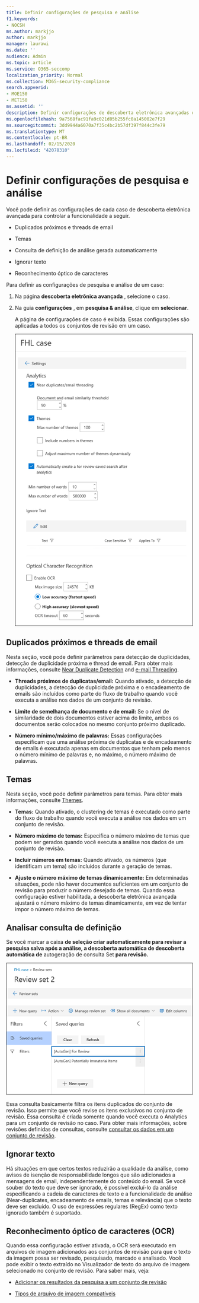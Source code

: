 ```yaml
---
title: Definir configurações de pesquisa e análise
f1.keywords:
- NOCSH
ms.author: markjjo
author: markjjo
manager: laurawi
ms.date: ''
audience: Admin
ms.topic: article
ms.service: O365-seccomp
localization_priority: Normal
ms.collection: M365-security-compliance
search.appverid:
- MOE150
- MET150
ms.assetid: ''
description: Definir configurações de descoberta eletrônica avançadas que se aplicam a todas as análises definidas em uma ocorrência. Isso inclui configurações para análise e OCR.
ms.openlocfilehash: 9a7568fac91fa9c021d05b255fc0a145002e7f29
ms.sourcegitcommit: 3dd9944a6070a7f35c4bc2b57df397f844c3fe79
ms.translationtype: MT
ms.contentlocale: pt-BR
ms.lasthandoff: 02/15/2020
ms.locfileid: "42078310"
---
```

# <a name="configure-search-and-analytics-settings"></a>Definir configurações de pesquisa e análise

Você pode definir as configurações de cada caso de descoberta eletrônica avançada para controlar a funcionalidade a seguir.

- Duplicados próximos e threads de email

- Temas

- Consulta de definição de análise gerada automaticamente

- Ignorar texto

- Reconhecimento óptico de caracteres

Para definir as configurações de pesquisa e análise de um caso:

1. Na página **descoberta eletrônica avançada** , selecione o caso.

2. Na guia **configurações** , em **pesquisa & análise**, clique em **selecionar**.

   A página de configurações de caso é exibida. Essas configurações são aplicadas a todos os conjuntos de revisão em um caso.

   ![Definir as configurações de análise e de pesquisa para uma ocorrência de descoberta eletrônica avançada](../media/AeDCaseSettings.png)

## <a name="near-duplicates-and-email-threading"></a>Duplicados próximos e threads de email

Nesta seção, você pode definir parâmetros para detecção de duplicidades, detecção de duplicidade próxima e thread de email. Para obter mais informações, consulte [Near Duplicate Detection](near-duplicates.md) and [e-mail Threading](email-threading.md).

- **Threads próximos de duplicatas/email:** Quando ativado, a detecção de duplicidades, a detecção de duplicidade próxima e o encadeamento de emails são incluídos como parte do fluxo de trabalho quando você executa a análise nos dados de um conjunto de revisão.

- **Limite de semelhança de documento e de email:** Se o nível de similaridade de dois documentos estiver acima do limite, ambos os documentos serão colocados no mesmo conjunto próximo duplicado.

- **Número mínimo/máximo de palavras:** Essas configurações especificam que uma análise próxima de duplicatas e de encadeamento de emails é executada apenas em documentos que tenham pelo menos o número mínimo de palavras e, no máximo, o número máximo de palavras.

## <a name="themes"></a>Temas

Nesta seção, você pode definir parâmetros para temas. Para obter mais informações, consulte [Themes](themes-in-advanced-ediscovery.md).

- **Temas:** Quando ativado, o clustering de temas é executado como parte do fluxo de trabalho quando você executa a análise nos dados em um conjunto de revisão.

- **Número máximo de temas:** Especifica o número máximo de temas que podem ser gerados quando você executa a análise nos dados de um conjunto de revisão.

- **Incluir números em temas:** Quando ativado, os números (que identificam um tema) são incluídos durante a geração de temas. 

- **Ajuste o número máximo de temas dinamicamente:** Em determinadas situações, pode não haver documentos suficientes em um conjunto de revisão para produzir o número desejado de temas. Quando essa configuração estiver habilitada, a descoberta eletrônica avançada ajustará o número máximo de temas dinamicamente, em vez de tentar impor o número máximo de temas.

## <a name="review-set-query"></a>Analisar consulta de definição

Se você marcar a caixa **de seleção criar automaticamente para revisar a pesquisa salva após a análise, a descoberta automática de descoberta automática de** autogeração de consulta Set **para revisão.** 

![A consulta AutoGenerated de revisar](../media/AeDForReviewQuery.png)

Essa consulta basicamente filtra os itens duplicados do conjunto de revisão. Isso permite que você revise os itens exclusivos no conjunto de revisão. Essa consulta é criada somente quando você executa o Analytics para um conjunto de revisão no caso. Para obter mais informações, sobre revisões definidas de consultas, consulte [consultar os dados em um conjunto de revisão](review-set-search.md).

## <a name="ignore-text"></a>Ignorar texto

Há situações em que certos textos reduzirão a qualidade da análise, como avisos de isenção de responsabilidade longos que são adicionados a mensagens de email, independentemente do conteúdo do email. Se você souber do texto que deve ser ignorado, é possível excluí-lo da análise especificando a cadeia de caracteres de texto e a funcionalidade de análise (Near-duplicates, encadeamento de emails, temas e relevância) que o texto deve ser excluído. O uso de expressões regulares (RegEx) como texto ignorado também é suportado. 

## <a name="optical-character-recognition-ocr"></a>Reconhecimento óptico de caracteres (OCR)

Quando essa configuração estiver ativada, o OCR será executado em arquivos de imagem adicionados aos conjuntos de revisão para que o texto da imagem possa ser revisado, pesquisado, marcado e analisado. Você pode exibir o texto extraído no Visualizador de texto do arquivo de imagem selecionado no conjunto de revisão. Para saber mais, veja:

- [Adicionar os resultados da pesquisa a um conjunto de revisão](add-data-to-review-set.md#optical-character-recognition)

- [Tipos de arquivo de imagem compatíveis](supported-filetypes-ediscovery20.md#image)
